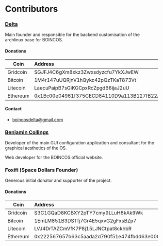 # Contributors

### [Delta](https://github.com/delta1512)

Main founder and responsible for the backend customisation of the archlinux base for BOINCOS.
#### Donations

|Coin        |Address                                   |
|------------|:-----------------------------------------|
|Gridcoin    |SGJFJ4C6gXm8xkz3Zwxsdyzcfu7YkXJwEW        |
|Bitcoin     |1M4r147uUQRjnV1hQykc42pQzTKaT873Vt        |
|Litecoin    |LaecuPaipB7sGiKGCpxRcZpgdB6ijaJ2uU        |
|Ethereum    |0x1Bc00e04961f375CECD84110D9a113B127fB22AA|

#### Contact

- boincosdelta@gmail.com

### [Benjamin Collings](https://github.com/Aurailus)

Developer of the main GUI configuration application and consultant for the graphical aesthetics of the OS.

Web developer for the BOINCOS official website.

### Foxifi (Space Dollars Founder)

Generous initial donator and supporter of the project.
#### Donations

|Coin        |Address                                   |
|------------|:-----------------------------------------|
|Gridcoin    |S3C1GQaD8KCBXY2pTY7cmy9LLuH8kAk9Wk        |
|Bitcoin     |1EmLM851B3DSTfj7Gr4E5qxvG2gFxsBZp7        |
|Litecoin    |LVJ4DrTAZCmVfK7P8j15LJNCtpat8ckhbR        |
|Ethereum    |0x222567657b63c5aada2d790f51e474fbdd63e008|
